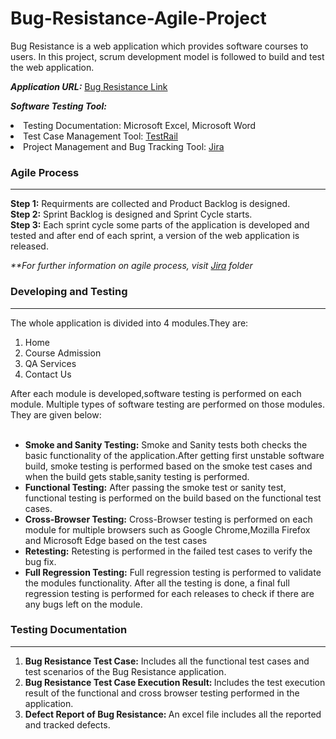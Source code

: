 # Bug-Resistance-Agile-Project
Bug Resistance is a web application which provides software courses to users. In this project, scrum development model is followed to build and test the web application.

<b><i>Application URL:</i></b> [Bug Resistance Link](https://bugresistance.com/ 'Visit Link') 

***Software Testing Tool:*** <li>Testing Documentation: Microsoft Excel, Microsoft Word<br></li><li>Test Case Management Tool: [TestRail](https://github.com/nolakkapali/Bug-Resistance-Agile-Project/tree/main/TestRail 'Visit TestRail Folder')<br></li><li>Project Management and Bug Tracking Tool: [Jira](https://github.com/nolakkapali/Bug-Resistance-Agile-Project/tree/main/Jira 'Visit Jira Folder')<br></li>

### Agile Process
***
<b>Step 1:</b> Requirments are collected and Product Backlog is designed. <br>
<b>Step 2:</b> Sprint Backlog is designed and Sprint Cycle starts. <br>
<b>Step 3:</b> Each sprint cycle some parts of the application is developed and tested and after end of each sprint, a version of the web application is released.<br>

<em>**For further information on agile process, visit [Jira](https://github.com/nolakkapali/Bug-Resistance-Agile-Project/tree/main/Jira 'Visit Jira Folder') folder</em>

### Developing and Testing 
***
The whole application is divided into 4 modules.They are:
<ol><li>Home</li>
<li>Course Admission</li>
<li>QA Services</li>
<li>Contact Us</li></ol>
After each module is developed,software testing is performed on each module. Multiple types of software testing are performed on those modules. They are given below:<br><br>
<ul><li><b>Smoke and Sanity Testing:</b> Smoke and Sanity tests both checks the basic functionality of the application.After getting first unstable software build, smoke testing is performed based on the smoke test cases and when the build gets stable,sanity testing is performed.</li>
<li><b>Functional Testing:</b> After passing the smoke test or sanity test, functional testing is performed on the build based on the functional test cases.</li>
<li><b>Cross-Browser Testing:</b> Cross-Browser testing is performed on each module for multiple browsers such as Google Chrome,Mozilla Firefox and Microsoft Edge based on the test cases</li>
<li><b>Retesting:</b> Retesting is performed in the failed test cases to verify the bug fix.</li>
<li><b>Full Regression Testing:</b> Full regression testing is performed to validate the modules functionality. After all the testing is done, a final full regression testing is performed for each releases to check if there are any bugs left on the module.</li>
</ul>

### Testing Documentation
***

1) <b>Bug Resistance Test Case:</b> Includes all the functional test cases and test scenarios of the Bug Resistance application.<br>
2) <b>Bug Resistance Test Case Execution Result: </b>Includes the test execution result of the functional and cross browser testing performed in the application.<br>
3) <b>Defect Report of Bug Resistance: </b>An excel file includes all the reported and tracked defects.<br>
